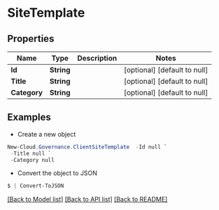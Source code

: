 # SiteTemplate
## Properties

Name | Type | Description | Notes
------------ | ------------- | ------------- | -------------
**Id** | **String** |  | [optional] [default to null]
**Title** | **String** |  | [optional] [default to null]
**Category** | **String** |  | [optional] [default to null]

## Examples

- Create a new object
```powershell
New-Cloud.Governance.ClientSiteTemplate  -Id null `
 -Title null `
 -Category null
```

- Convert the object to JSON
```powershell
$ | Convert-ToJSON
```


[[Back to Model list]](../README.md#documentation-for-models) [[Back to API list]](../README.md#documentation-for-api-endpoints) [[Back to README]](../README.md)

